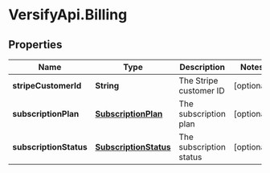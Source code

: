 # VersifyApi.Billing

## Properties

Name | Type | Description | Notes
------------ | ------------- | ------------- | -------------
**stripeCustomerId** | **String** | The Stripe customer ID | [optional] 
**subscriptionPlan** | [**SubscriptionPlan**](SubscriptionPlan.md) | The subscription plan | [optional] 
**subscriptionStatus** | [**SubscriptionStatus**](SubscriptionStatus.md) | The subscription status | [optional] 


